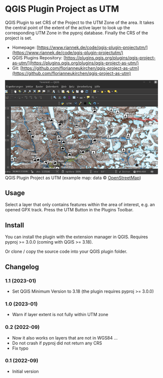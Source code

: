 # QGIS Plugin Project as UTM
QGIS Plugin to set CRS of the Project to the UTM Zone of the area. It takes the central point of the extent of the active layer to look up the corresponding UTM Zone in the pyproj database. Finally the CRS of the project is set.

- Homepage: [https://www.riannek.de/code/qgis-plugin-projectutm/](https://www.riannek.de/code/qgis-plugin-projectutm/)
- QGIS Plugins Repository: [https://plugins.qgis.org/plugins/qgis-project-as-utm/](https://plugins.qgis.org/plugins/qgis-project-as-utm/)
- Git: [https://github.com/florianneukirchen/qgis-project-as-utm](https://github.com/florianneukirchen/qgis-project-as-utm)

![QGIS plugin Project as UTM](screencast.gif)
QGIS Plugin Project as UTM (example map: data © [OpenStreetMap](https://www.openstreetmap.org/copyright/en))

## Usage 
Select a layer that only contains features within the area of interest, e.g. an opened GPX track. Press the UTM Button in the Plugins Toolbar.

## Install
You can install the plugin with the extension manager in QGIS. Requires pyproj >= 3.0.0 (coming with QGIS >= 3.18).

Or clone / copy the source code into your QGIS plugin folder.


## Changelog
### 1.1 (2023-01)
- Set QGIS Minimum Version to 3.18 (the plugin requires pyproj >= 3.0.0) 
### 1.0 (2023-01)
- Warn if layer extent is not fully within UTM zone

### 0.2 (2022-09)
- Now it also works on layers that are not in WGS84 ...
- Do not crash if pyproj did not return any CRS
- Fix typo
### 0.1 (2022-09)
- Initial version


